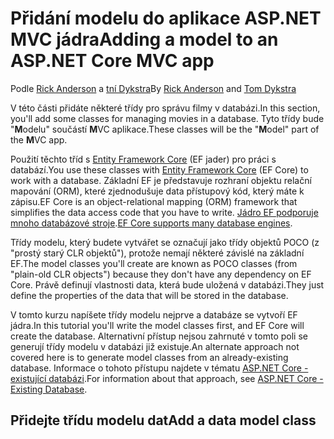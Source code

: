 # <a name="adding-a-model-to-an-aspnet-core-mvc-app"></a><span data-ttu-id="248f0-101">Přidání modelu do aplikace ASP.NET MVC jádra</span><span class="sxs-lookup"><span data-stu-id="248f0-101">Adding a model to an ASP.NET Core MVC app</span></span>

<span data-ttu-id="248f0-102">Podle [Rick Anderson](https://twitter.com/RickAndMSFT) a [tní Dykstra](https://github.com/tdykstra)</span><span class="sxs-lookup"><span data-stu-id="248f0-102">By [Rick Anderson](https://twitter.com/RickAndMSFT) and [Tom Dykstra](https://github.com/tdykstra)</span></span>

<span data-ttu-id="248f0-103">V této části přidáte některé třídy pro správu filmy v databázi.</span><span class="sxs-lookup"><span data-stu-id="248f0-103">In this section, you'll add some classes for managing movies in a database.</span></span> <span data-ttu-id="248f0-104">Tyto třídy bude "**M**odelu" součástí **M**VC aplikace.</span><span class="sxs-lookup"><span data-stu-id="248f0-104">These classes will be the "**M**odel" part of the **M**VC app.</span></span>

<span data-ttu-id="248f0-105">Použití těchto tříd s [Entity Framework Core](https://docs.microsoft.com/ef/core) (EF jader) pro práci s databází.</span><span class="sxs-lookup"><span data-stu-id="248f0-105">You use these classes with [Entity Framework Core](https://docs.microsoft.com/ef/core) (EF Core) to work with a database.</span></span> <span data-ttu-id="248f0-106">Základní EF je představuje rozhraní objektu relační mapování (ORM), které zjednodušuje data přístupový kód, který máte k zápisu.</span><span class="sxs-lookup"><span data-stu-id="248f0-106">EF Core is an object-relational mapping (ORM) framework that simplifies the data access code that you have to write.</span></span> <span data-ttu-id="248f0-107">[Jádro EF podporuje mnoho databázové stroje](https://docs.microsoft.com/ef/core/providers/).</span><span class="sxs-lookup"><span data-stu-id="248f0-107">[EF Core supports many database engines](https://docs.microsoft.com/ef/core/providers/).</span></span>

<span data-ttu-id="248f0-108">Třídy modelu, který budete vytvářet se označují jako třídy objektů POCO (z "prostý starý CLR objektů"), protože nemají některé závislé na základní EF.</span><span class="sxs-lookup"><span data-stu-id="248f0-108">The model classes you'll create are known as POCO classes (from "plain-old CLR objects") because they don't have any dependency on EF Core.</span></span> <span data-ttu-id="248f0-109">Právě definují vlastnosti data, která bude uložená v databázi.</span><span class="sxs-lookup"><span data-stu-id="248f0-109">They just define the properties of the data that will be stored in the database.</span></span>

<span data-ttu-id="248f0-110">V tomto kurzu napíšete třídy modelu nejprve a databáze se vytvoří EF jádra.</span><span class="sxs-lookup"><span data-stu-id="248f0-110">In this tutorial you'll write the model classes first, and EF Core will create the database.</span></span> <span data-ttu-id="248f0-111">Alternativní přístup nejsou zahrnuté v tomto poli se generují třídy modelu v databázi již existuje.</span><span class="sxs-lookup"><span data-stu-id="248f0-111">An alternate approach not covered here is to generate model classes from an already-existing database.</span></span> <span data-ttu-id="248f0-112">Informace o tohoto přístupu najdete v tématu [ASP.NET Core - existující databázi](https://docs.microsoft.com/ef/core/get-started/aspnetcore/existing-db).</span><span class="sxs-lookup"><span data-stu-id="248f0-112">For information about that approach, see [ASP.NET Core - Existing Database](https://docs.microsoft.com/ef/core/get-started/aspnetcore/existing-db).</span></span>

## <a name="add-a-data-model-class"></a><span data-ttu-id="248f0-113">Přidejte třídu modelu dat</span><span class="sxs-lookup"><span data-stu-id="248f0-113">Add a data model class</span></span>

